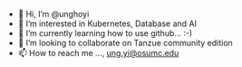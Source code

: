 - 👋 Hi, I’m @unghoyi
- 👀 I’m interested in Kubernetes, Database and AI
- 🌱 I’m currently learning how to use github... :-)
- 💞️ I’m looking to collaborate on Tanzue community edition
- 📫 How to reach me ..., ung.yi@osumc.edu

<!---
unghoyi/unghoyi is a ✨ special ✨ repository because its `README.md` (this file) appears on your GitHub profile.
You can click the Preview link to take a look at your changes.
--->
